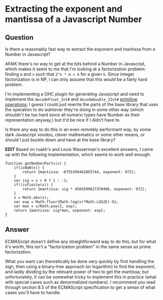 
# Extracting the exponent and mantissa of a Javascript Number

## Question
        
Is there a reasonably fast way to extract the exponent and mantissa from a Number in Javascript?

AFAIK there's no way to get at the bits behind a Number in Javascript, which makes it seem to me that I'm looking at a factorization problem: finding `m` and `n` such that `2^n * m = k` for a given `k`. Since integer factorization is in NP, I can only assume that this would be a fairly hard problem.

I'm implementing a GHC plugin for generating Javascript and need to implement the `decodeFloat_Int#` and `decodeDouble_2Int#` [primitive operations](http://www.haskell.org/ghc/docs/7.2.2/html/libraries/ghc-prim-0.2.0.0/GHC-Prim.html); I guess I could just rewrite the parts of the base library that uses the operation to do wahtever they're doing in some other way (which shouldn't be too hard since all numeric types have Number as their representation anyway,) but it'd be nice if I didn't have to.

Is there any way to do this in an even remotely performant way, by some dark Javascript voodoo, clever mathematics or some other means, or should I just buckle down and have at the base library?

**EDIT** Based on ruakh's and Louis Wasserman's excellent answers, I came up with the following implementation, which seems to work well enough:

    function getNumberParts(x) {
        if(isNaN(x)) {
            return {mantissa: -6755399441055744, exponent: 972};
        }
        var sig = x > 0 ? 1 : -1;
        if(!isFinite(x)) {
            return {mantissa: sig * 4503599627370496, exponent: 972};
        }
        x = Math.abs(x);
        var exp = Math.floor(Math.log(x)*Math.LOG2E)-52;
        var man = x/Math.pow(2, exp);
        return {mantissa: sig*man, exponent: exp};
    }

## Answer
        
ECMAScript doesn't define any straightforward way to do this; but for what it's worth, this isn't a "factorization problem" in the same sense as prime factorization.

What you want can theoretically be done very quickly by first handling the sign, then using a binary-tree approach (or logarithm) to find the exponent, and lastly dividing by the relevant power of two to get the mantissa; but unfortunately, it can be somewhat tricky to implement this in practice (what with special cases such as denormalized numbers). I recommend you read through section 8.5 of the ECMAScript specification to get a sense of what cases you'll have to handle.
